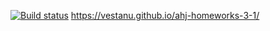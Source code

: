 [![Build status](https://ci.appveyor.com/api/projects/status/nhgt38p8smd0g022?svg=true)](https://ci.appveyor.com/project/Vestanu/ahj-homeworks-3-1)
https://vestanu.github.io/ahj-homeworks-3-1/
